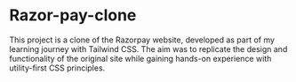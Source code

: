﻿# Razor-pay-clone
This project is a clone of the Razorpay website, developed as part of my learning journey with Tailwind CSS. The aim was to replicate the design and functionality of the original site while gaining hands-on experience with utility-first CSS principles.
